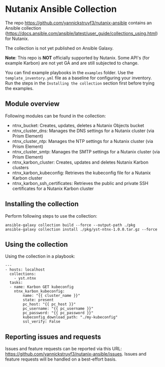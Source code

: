 # Nutanix Ansible Collection

The repo https://github.com/yannickstruyf3/nutanix-ansible contains an Ansible collection (https://docs.ansible.com/ansible/latest/user_guide/collections_using.html) for Nutanix. 

The collection is not yet published on Ansible Galaxy. 

**Note**: This repo is **NOT** officially supported by Nutanix. Some API's (for example Karbon) are not yet GA and are still subjected to change.

You can find example playbooks in the `examples` folder. Use the `template_inventory.yml` file as a baseline for configuring your inventory.
Run the steps in the `Installing the collection` section first before trying the examples.

## Module overview
Following modules can be found in the collection:
- ntnx_bucket: Creates, updates, deletes a Nutanix Objects bucket
- ntnx_cluster_dns: Manages the DNS settings for a Nutanix cluster (via Prism Element)
- ntnx_cluster_ntp: Manages the NTP settings for a Nutanix cluster (via Prism Element)
- ntnx_cluster_smtp: Manages the SMTP settings for a Nutanix cluster (via Prism Element)
- ntnx_karbon_cluster: Creates, updates and deletes Nutanix Karbon clusters
- ntnx_karbon_kubeconfig: Retrieves the kubeconfig file for a Nutanix Karbon cluster
- ntnx_karbon_ssh_certificates: Retrieves the public and private SSH certificates for a Nutanix Karbon cluster

## Installing the collection
Perform following steps to use the collection:
```
ansible-galaxy collection build --force --output-path ./pkg
ansible-galaxy collection install ./pkg/yst-ntnx-1.0.0.tar.gz --force
```

## Using the collection
Using the collection in a playbook:
```
---
- hosts: localhost
  collections:
    - yst.ntnx
  tasks:
  - name: Karbon GET kubeconfig
    ntnx_karbon_kubeconfig:
        name: "{{ cluster_name }}"
        state: present
        pc_host: "{{ pc_host }}"
        pc_username: "{{ pc_username }}"
        pc_password: "{{ pc_password }}"
        kubeconfig_download_path: "./my-kubeconfig"
        ssl_verify: False
```

## Reporting issues and requests
Issues and feature requests can be reported via this URL: https://github.com/yannickstruyf3/nutanix-ansible/issues.
Issues and feature requests will be handled on a best-effort basis.